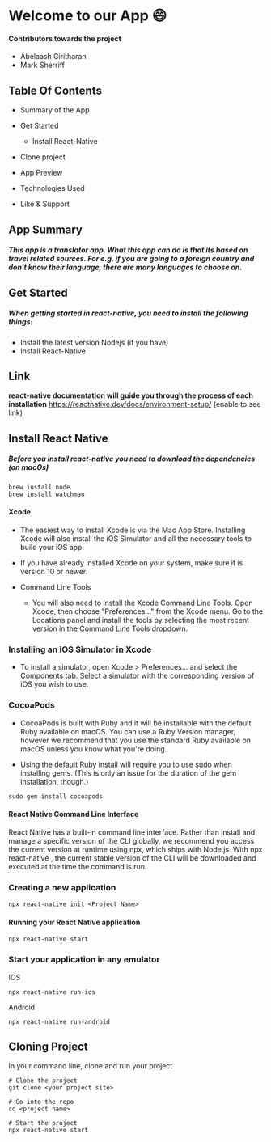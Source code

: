 # Welcome to our App :smile:

#### Contributors towards the project
+ Abelaash Giritharan
+ Mark Sherriff


## Table Of Contents
+ Summary of the App
+ Get Started
  - Install React-Native

+ Clone project
+ App Preview
+ Technologies Used
+ Like & Support


## App Summary
##### This app is a translator app. What this app can do is that its based on travel related sources. For e.g. if you are going to a foreign country and don't know their language, there are many languages to choose on.

## Get Started
##### When getting started in react-native, you need to install the following things:
+ Install the latest version Nodejs (if you have)
+ Install React-Native 


## Link
**react-native documentation will guide you through the process of each installation** https://reactnative.dev/docs/environment-setup/ (enable to see link)

## Install React Native

##### Before you install react-native you need to download the dependencies (on macOs)

```
brew install node
brew install watchman
```

#### Xcode
  + The easiest way to install Xcode is via the Mac App Store. Installing Xcode will also install the iOS Simulator and all the necessary tools to build your iOS app.

  + If you have already installed Xcode on your system, make sure it is version 10 or newer.

  + Command Line Tools
      - You will also need to install the Xcode Command Line Tools. Open Xcode, then choose "Preferences..." from the Xcode menu. Go to the Locations panel and install the tools by selecting the most recent version in the Command Line Tools dropdown.



### Installing an iOS Simulator in Xcode
  + To install a simulator, open Xcode > Preferences... and select the Components tab. Select a simulator with the corresponding version of iOS you wish to use.

### CocoaPods
  + CocoaPods is built with Ruby and it will be installable with the default Ruby available on macOS. You can use a Ruby Version manager, however we recommend that you use the standard Ruby available on macOS unless you know what you're doing.

  + Using the default Ruby install will require you to use sudo when installing gems. (This is only an issue for the duration of the gem installation, though.)

```
sudo gem install cocoapods
```

#### React Native Command Line Interface
React Native has a built-in command line interface. Rather than install and manage a specific version of the CLI globally, we recommend you access the current version at runtime using npx, which ships with Node.js. With npx react-native <command>, the current stable version of the CLI will be downloaded and executed at the time the command is run.


### Creating a new application

```
npx react-native init <Project Name>
```

#### Running your React Native application

```
npx react-native start
```

### Start your application in any emulator
IOS
```
npx react-native run-ios
```
Android
```
npx react-native run-android
```

## Cloning Project

In your command line, clone and run your project

```
# Clone the project
git clone <your project site>

# Go into the repo
cd <project name>

# Start the project
npx react-native start
```

